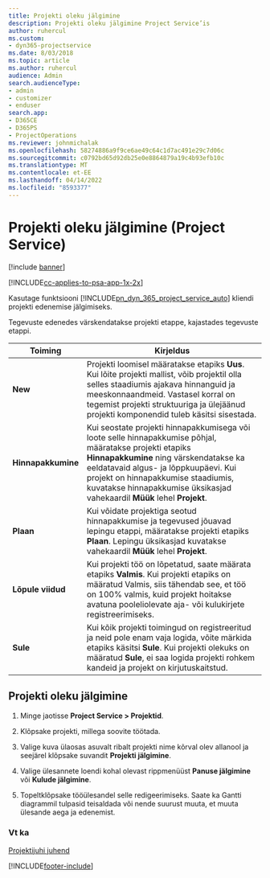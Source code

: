```yaml
---
title: Projekti oleku jälgimine
description: Projekti oleku jälgimine Project Service’is
author: ruhercul
ms.custom:
- dyn365-projectservice
ms.date: 8/03/2018
ms.topic: article
ms.author: ruhercul
audience: Admin
search.audienceType:
- admin
- customizer
- enduser
search.app:
- D365CE
- D365PS
- ProjectOperations
ms.reviewer: johnmichalak
ms.openlocfilehash: 58274886a9f9ce6ae49c64c1d7ac491e29c7d06c
ms.sourcegitcommit: c0792bd65d92db25e0e8864879a19c4b93efb10c
ms.translationtype: MT
ms.contentlocale: et-EE
ms.lasthandoff: 04/14/2022
ms.locfileid: "8593377"
---
```

# <a name="track-a-projects-status-project-service"></a>Projekti oleku jälgimine (Project Service)

[!include [banner](../includes/psa-now-project-operations.md)]

[!INCLUDE[cc-applies-to-psa-app-1x-2x](../includes/cc-applies-to-psa-app-1x-2x.md)]

Kasutage funktsiooni [!INCLUDE[pn_dyn_365_project_service_auto](../includes/pn-dyn-365-project-service-auto.md)] kliendi projekti edenemise jälgimiseks.  

Tegevuste edenedes värskendatakse projekti etappe, kajastades tegevuste etappi.  

| Toiming | Kirjeldus | 
|------------|----------|
| **New** | Projekti loomisel määratakse etapiks **Uus**. Kui lõite projekti mallist, võib projektil olla selles staadiumis ajakava hinnanguid ja meeskonnaandmeid. Vastasel korral on tegemist projekti struktuuriga ja ülejäänud projekti komponendid tuleb käsitsi sisestada. |
| **Hinnapakkumine** |  Kui seostate projekti hinnapakkumisega või loote selle hinnapakkumise põhjal, määratakse projekti etapiks **Hinnapakkumine** ning värskendatakse ka eeldatavaid algus- ja lõppkuupäevi. Kui projekt on hinnapakkumise staadiumis, kuvatakse hinnapakkumise üksikasjad vahekaardil **Müük** lehel **Projekt**. |
| **Plaan** |  Kui võidate projektiga seotud hinnapakkumise ja tegevused jõuavad lepingu etappi, määratakse projekti etapiks **Plaan**. Lepingu üksikasjad kuvatakse vahekaardil **Müük** lehel **Projekt**. |
| **Lõpule viidud** | Kui projekti töö on lõpetatud, saate määrata etapiks **Valmis**. Kui projekti etapiks on määratud Valmis, siis tähendab see, et töö on 100% valmis, kuid projekt hoitakse avatuna pooleliolevate aja- või kulukirjete registreerimiseks. |
| **Sule** | Kui kõik projekti toimingud on registreeritud ja neid pole enam vaja logida, võite märkida etapiks käsitsi **Sule**. Kui projekti olekuks on määratud **Sule**, ei saa logida projekti rohkem kandeid ja projekt on kirjutuskaitstud. |

## <a name="to-track-a-projects-status"></a>Projekti oleku jälgimine  

1.  Minge jaotisse **Project Service > Projektid**.  

2.  Klõpsake projekti, millega soovite töötada.  

3.  Valige kuva ülaosas asuvalt ribalt projekti nime kõrval olev allanool ja seejärel klõpsake suvandit **Projekti jälgimine**.  

4.  Valige ülesannete loendi kohal olevast rippmenüüst **Panuse jälgimine** või **Kulude jälgimine**.  

5.  Topeltklõpsake tööülesandel selle redigeerimiseks. Saate ka Gantti diagrammil tulpasid teisaldada või nende suurust muuta, et muuta ülesande aega ja edenemist.  

### <a name="see-also"></a>Vt ka  
 [Projektijuhi juhend](../psa/project-manager-guide.md)


[!INCLUDE[footer-include](../includes/footer-banner.md)]
